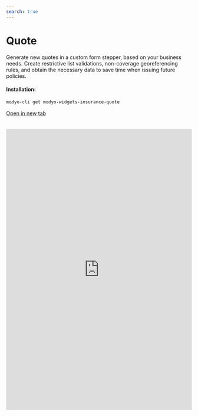 ```yaml
---
search: true
---
```


# Quote

Generate new quotes in a custom form stepper, based on your business needs. Create restrictive list validations, non-coverage georeferencing rules, and obtain the necessary data to save time when issuing future policies.

#### Installation:

```bash
modyo-cli get modyo-widgets-insurance-quote
```

[Open in new tab](https://widgets.modyo.com/insurance/broker/quote)

<iframe id="widgetFrame" src="https://widgets.modyo.com/insurance/broker/quote" width="100%" frameBorder="0" style="min-height:762px;overflow:auto;margin-top:20px;"/>

| Feature                  | Description                                                                                                                                                                              |
|--------------------------------|------------------------------------------------------------------------------------------------------------------------------------------------------------------------------------------|
| Stepper                        | Customize the desired steps based on user milestones in the quote process in a fast, organized way.                                                                                                        |
| Form customization | Configure form fields and required data for a quote. Save information for each product and facilitate the creation of new quotes.                              |
| Validations                   | It integrates in the data validations restrictive lists, georeferencing of risks according to the interest of the business.                                                                 |
| Accident rate                 | Generates claim validations and digitally optimize processes for your quotes, reducing manual input or additional complexities.                                           |
| Summary                        | Present a summary of the quote before generating it to validate hedges, deductibles and offer the option to set up premium increment percentages for your intermediaries. |
| Download documents         | It allows the download of documents from a current quote, send via email and configure the options according to the needs of the intermediaries.              |
